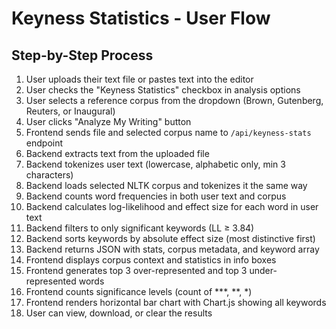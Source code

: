 # Keyness Statistics - User Flow

## Step-by-Step Process

1. User uploads their text file or pastes text into the editor
2. User checks the "Keyness Statistics" checkbox in analysis options
3. User selects a reference corpus from the dropdown (Brown, Gutenberg, Reuters, or Inaugural)
4. User clicks "Analyze My Writing" button
5. Frontend sends file and selected corpus name to `/api/keyness-stats` endpoint
6. Backend extracts text from the uploaded file
7. Backend tokenizes user text (lowercase, alphabetic only, min 3 characters)
8. Backend loads selected NLTK corpus and tokenizes it the same way
9. Backend counts word frequencies in both user text and corpus
10. Backend calculates log-likelihood and effect size for each word in user text
11. Backend filters to only significant keywords (LL ≥ 3.84)
12. Backend sorts keywords by absolute effect size (most distinctive first)
13. Backend returns JSON with stats, corpus metadata, and keyword array
14. Frontend displays corpus context and statistics in info boxes
15. Frontend generates top 3 over-represented and top 3 under-represented words
16. Frontend counts significance levels (count of ***, **, *)
17. Frontend renders horizontal bar chart with Chart.js showing all keywords
18. User can view, download, or clear the results
